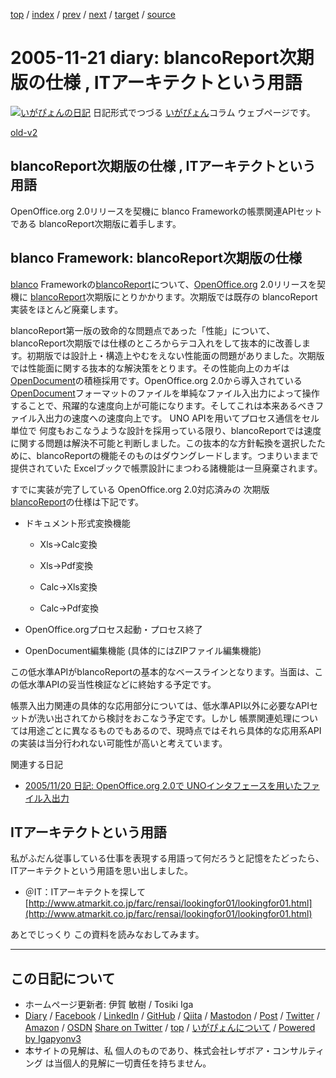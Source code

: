 [top](../index.html) 
 / [index](index.html) 
 / [prev](ig051120.html) 
 / [next](ig051123.html) 
 / [target](https://www.igapyon.jp/igapyon/diary/2005/ig051121.html) 
 / [source](https://github.com/igapyon/diary/blob/master/2005/ig051121.src.md) 

2005-11-21 diary: blancoReport次期版の仕様 , ITアーキテクトという用語
=====================================================================================================
[![いがぴょんの日記](https://www.igapyon.jp/igapyon/diary/images/iga202308_256.jpg "いがぴょん")](https://www.igapyon.jp/igapyon/diary/memo/memoigapyon.html) 日記形式でつづる [いがぴょん](https://www.igapyon.jp/igapyon/diary/memo/memoigapyon.html)コラム ウェブページです。

[old-v2](ig051121-orig.html)

## blancoReport次期版の仕様 , ITアーキテクトという用語

OpenOffice.org 2.0リリースを契機に blanco Frameworkの帳票関連APIセットである blancoReport次期版に着手します。


## blanco Framework: blancoReport次期版の仕様

[blanco](https://www.igapyon.jp/blanco/blanco.ja.html) Frameworkの[blancoReport](https://www.igapyon.jp/blanco/blancoreport.html)について、[OpenOffice.org](http://ja.openoffice.org/)
2.0リリースを契機に [blancoReport](https://www.igapyon.jp/blanco/blancoreport.html)次期版にとりかかります。次期版では既存の blancoReport実装をほとんど廃棄します。

blancoReport第一版の致命的な問題点であった「性能」について、blancoReport次期版では仕様のところからテコ入れをして抜本的に改善します。初期版では設計上・構造上やむをえない性能面の問題がありました。次期版では性能面に関する抜本的な解決策をとります。その性能向上のカギは [OpenDocument](https://www.igapyon.jp/igapyon/diary/keyword/opendocument.html)の積極採用です。OpenOffice.org
2.0から導入されている[OpenDocument](https://www.igapyon.jp/igapyon/diary/keyword/opendocument.html)フォーマットのファイルを単純なファイル入出力によって操作することで、飛躍的な速度向上が可能になります。そしてこれは本来あるべきファイル入出力の速度への速度向上です。
UNO APIを用いてプロセス通信をセル単位で 何度もおこなうような設計を採用っている限り、blancoReportでは速度に関する問題は解決不可能と判断しました。この抜本的な方針転換を選択したために、blancoReportの機能そのものはダウングレードします。つまりいままで提供されていた Excelブックで帳票設計にまつわる諸機能は一旦廃棄されます。

すでに実装が完了している OpenOffice.org 2.0対応済みの 次期版 [blancoReport](https://www.igapyon.jp/blanco/blancoreport.html)の仕様は下記です。

* ドキュメント形式変換機能
  
  * Xls→Calc変換
    
  * Xls→Pdf変換
    
  * Calc→Xls変換
    
  * Calc→Pdf変換
  

  
* OpenOffice.orgプロセス起動・プロセス終了
  
* OpenDocument編集機能 (具体的にはZIPファイル編集機能)

この低水準APIがblancoReportの基本的なベースラインとなります。当面は、この低水準APIの妥当性検証などに終始する予定です。

帳票入出力関連の具体的な応用部分については、低水準API以外に必要なAPIセットが洗い出されてから検討をおこなう予定です。しかし 帳票関連処理については用途ごとに異なるものでもあるので、現時点ではそれら具体的な応用系APIの実装は当分行われない可能性が高いと考えています。

関連する日記

* [2005/11/20 日記: OpenOffice.org 2.0で UNOインタフェースを用いたファイル入出力](ig051120.html)

## ITアーキテクトという用語

私がふだん従事している仕事を表現する用語って何だろうと記憶をたどったら、ITアーキテクトという用語を思い出しました。

* ＠IT：ITアーキテクトを探して
  [http://www.atmarkit.co.jp/farc/rensai/lookingfor01/lookingfor01.html](http://www.atmarkit.co.jp/farc/rensai/lookingfor01/lookingfor01.html)

あとでじっくり この資料を読みなおしてみます。


----------------------------------------------------------------------------------------------------

## この日記について

* ホームページ更新者: 伊賀 敏樹 / Tosiki Iga
* [Diary](https://www.igapyon.jp/igapyon/diary/) / [Facebook](https://www.facebook.com/igapyon) / [LinkedIn](https://www.linkedin.com/in/toshikiiga) / [GitHub](https://github.com/igapyon) / [Qiita](https://qiita.com/igapyon) / [Mastodon](https://social.vivaldi.net/@igapyon) / [Post](https://post.news/igapyon) / [Twitter](https://twitter.com/ToshikiIga) / [Amazon](https://www.amazon.co.jp/%E4%BC%8A%E8%B3%80-%E6%95%8F%E6%A8%B9/e/B004LTQWCQ) / [OSDN](https://ja.osdn.net/users/iga/)
[Share on Twitter](https://twitter.com/intent/tweet?hashtags=igapyon%2Cdiary%2C%E3%81%84%E3%81%8C%E3%81%B4%E3%82%87%E3%82%93&text=blancoReport%E6%AC%A1%E6%9C%9F%E7%89%88%E3%81%AE%E4%BB%95%E6%A7%98+%2C+IT%E3%82%A2%E3%83%BC%E3%82%AD%E3%83%86%E3%82%AF%E3%83%88%E3%81%A8%E3%81%84%E3%81%86%E7%94%A8%E8%AA%9E&url=https%3A%2F%2Fwww.igapyon.jp%2Figapyon%2Fdiary%2F2005%2Fig051121.html) / [top](../index.html) / [いがぴょんについて](https://www.igapyon.jp/igapyon/diary/memo/memoigapyon.html) / [Powered by Igapyonv3](https://github.com/igapyon/igapyonv3)
* 本サイトの見解は、私 個人のものであり、株式会社レザボア・コンサルティング は当個人的見解に一切責任を持ちません。 
